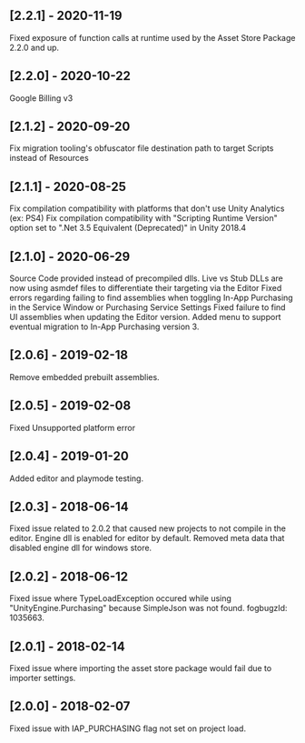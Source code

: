 ## [2.2.1] - 2020-11-19
Fixed exposure of function calls at runtime used by the Asset Store Package 2.2.0 and up.

## [2.2.0] - 2020-10-22
Google Billing v3

## [2.1.2] - 2020-09-20
Fix migration tooling's obfuscator file destination path to target Scripts instead of Resources

## [2.1.1] - 2020-08-25
Fix compilation compatibility with platforms that don't use Unity Analytics (ex: PS4)
Fix compilation compatibility with "Scripting Runtime Version" option set to ".Net 3.5 Equivalent (Deprecated)" in Unity 2018.4

## [2.1.0] - 2020-06-29
Source Code provided instead of precompiled dlls.
Live vs Stub DLLs are now using asmdef files to differentiate their targeting via the Editor
Fixed errors regarding failing to find assemblies when toggling In-App Purchasing in the Service Window or Purchasing Service Settings
Fixed failure to find UI assemblies when updating the Editor version.
Added menu to support eventual migration to In-App Purchasing version 3.

## [2.0.6] - 2019-02-18
Remove embedded prebuilt assemblies.

## [2.0.5] - 2019-02-08
Fixed Unsupported platform error

## [2.0.4] - 2019-01-20
Added editor and playmode testing.

## [2.0.3] - 2018-06-14
Fixed issue related to 2.0.2 that caused new projects to not compile in the editor. 
Engine dll is enabled for editor by default.
Removed meta data that disabled engine dll for windows store.

## [2.0.2] - 2018-06-12
Fixed issue where TypeLoadException occured while using "UnityEngine.Purchasing" because SimpleJson was not found. fogbugzId: 1035663.

## [2.0.1] - 2018-02-14
Fixed issue where importing the asset store package would fail due to importer settings.

## [2.0.0] - 2018-02-07
Fixed issue with IAP_PURCHASING flag not set on project load.
